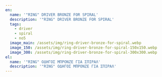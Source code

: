```yaml
---
en:
  name: '"RING" DRIVER BRONZE FOR SPIRAL'
  description: '"RING" DRIVER BRONZE FOR SPIRAL'
  tags:
    - driver
    - spiral
    - no5
  image_main: /assets/img/ring-driver-bronze-for-spiral.webp
  image_150: /assets/img/ring-driver-bronze-for-spiral-150x150.webp
  image_300: /assets/img/ring-driver-bronze-for-spiral-300x300.webp
el:
  name: '"RING" ΟΔΗΓΟΣ ΜΠΡΟΝΖΕ ΓΙΑ ΣΠΙΡΑΛ'
  description: '"RING" ΟΔΗΓΟΣ ΜΠΡΟΝΖΕ ΓΙΑ ΣΠΙΡΑΛ'
---
```

